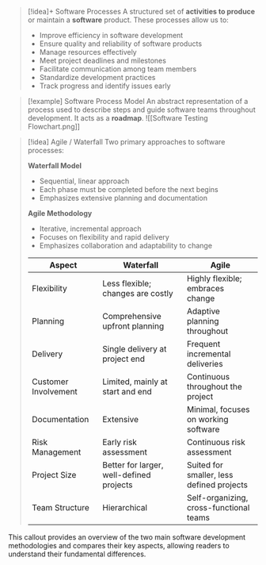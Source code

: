 > [!idea]+ Software Processes
> A structured set of **activities to produce** or maintain a **software** product. These processes allow us to:
> - Improve efficiency in software development
> - Ensure quality and reliability of software products
> - Manage resources effectively
> - Meet project deadlines and milestones
> - Facilitate communication among team members
> - Standardize development practices
> - Track progress and identify issues early

> [!example] Software Process Model
> An abstract representation of a process used to describe steps and guide software teams throughout development. It acts as a **roadmap**.
>![[Software Testing Flowchart.png]]


> [!idea] Agile / Waterfall
> Two primary approaches to software processes:
> 
> **Waterfall Model**
> - Sequential, linear approach
> - Each phase must be completed before the next begins
> - Emphasizes extensive planning and documentation
> 
> **Agile Methodology**
> - Iterative, incremental approach
> - Focuses on flexibility and rapid delivery
> - Emphasizes collaboration and adaptability to change
> 
> | Aspect | Waterfall | Agile |
> |--------|-----------|-------|
> | Flexibility | Less flexible; changes are costly | Highly flexible; embraces change |
> | Planning | Comprehensive upfront planning | Adaptive planning throughout |
> | Delivery | Single delivery at project end | Frequent incremental deliveries |
> | Customer Involvement | Limited, mainly at start and end | Continuous throughout the project |
> | Documentation | Extensive | Minimal, focuses on working software |
> | Risk Management | Early risk assessment | Continuous risk assessment |
> | Project Size | Better for larger, well-defined projects | Suited for smaller, less defined projects |
> | Team Structure | Hierarchical | Self-organizing, cross-functional teams |

This callout provides an overview of the two main software development methodologies and compares their key aspects, allowing readers to understand their fundamental differences.